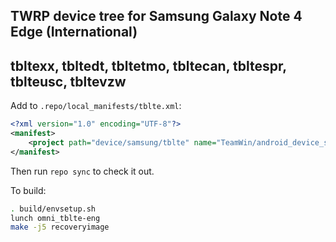 ## TWRP device tree for Samsung Galaxy Note 4 Edge (International)
## tbltexx, tbltedt, tbltetmo, tbltecan, tbltespr, tblteusc, tbltevzw

Add to `.repo/local_manifests/tblte.xml`:

```xml
<?xml version="1.0" encoding="UTF-8"?>
<manifest>
	<project path="device/samsung/tblte" name="TeamWin/android_device_samsung_tblte" remote="github" revision="android-7.1" />
</manifest>
```

Then run `repo sync` to check it out.

To build:

```sh
. build/envsetup.sh
lunch omni_tblte-eng
make -j5 recoveryimage
```

